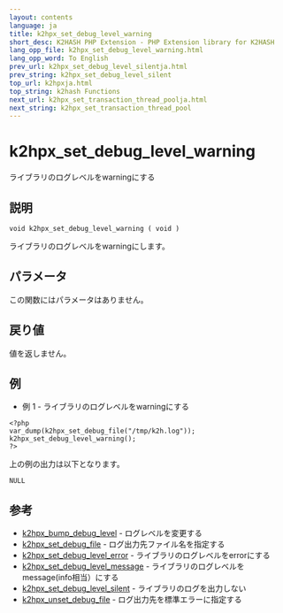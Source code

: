 ```yaml
---
layout: contents
language: ja
title: k2hpx_set_debug_level_warning
short_desc: K2HASH PHP Extension - PHP Extension library for K2HASH
lang_opp_file: k2hpx_set_debug_level_warning.html
lang_opp_word: To English
prev_url: k2hpx_set_debug_level_silentja.html
prev_string: k2hpx_set_debug_level_silent
top_url: k2hpxja.html
top_string: k2hash Functions
next_url: k2hpx_set_transaction_thread_poolja.html
next_string: k2hpx_set_transaction_thread_pool
---
```


# k2hpx_set_debug_level_warning
ライブラリのログレベルをwarningにする

## 説明

```
void k2hpx_set_debug_level_warning ( void )
```

ライブラリのログレベルをwarningにします。

## パラメータ
この関数にはパラメータはありません。

## 戻り値
値を返しません。 

## 例
- 例 1 - ライブラリのログレベルをwarningにする

```
<?php
var_dump(k2hpx_set_debug_file("/tmp/k2h.log"));
k2hpx_set_debug_level_warning();
?>
```

上の例の出力は以下となります。

```
NULL
```


## 参考
- [k2hpx_bump_debug_level](k2hpx_bump_debug_levelja.html) - ログレベルを変更する
- [k2hpx_set_debug_file](k2hpx_set_debug_fileja.html) - ログ出力先ファイル名を指定する
- [k2hpx_set_debug_level_error](k2hpx_set_debug_level_errorja.html) - ライブラリのログレベルをerrorにする
- [k2hpx_set_debug_level_message](k2hpx_set_debug_level_messageja.html) - ライブラリのログレベルをmessage(info相当）にする
- [k2hpx_set_debug_level_silent](k2hpx_set_debug_level_silentja.html) - ライブラリのログを出力しない
- [k2hpx_unset_debug_file](k2hpx_unset_debug_fileja.html) - ログ出力先を標準エラーに指定する
